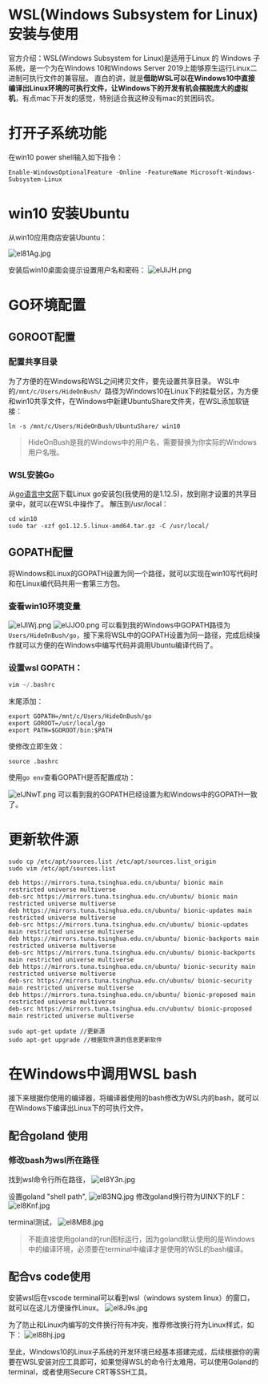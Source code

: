 # WSL(Windows Subsystem for Linux)安装与使用

官方介绍：WSL(Windows Subsystem for Linux)是适用于Linux 的 Windows 子系统，是一个为在Windows 10和Windows Server 2019上能够原生运行Linux二进制可执行文件的兼容层。
直白的讲，就是**借助WSL可以在Windows10中直接编译出Linux环境的可执行文件，让Windows下的开发有机会摆脱庞大的虚拟机**，有点mac下开发的感觉，特别适合我这种没有mac的贫困码农。

# 打开子系统功能

在win10 power shell输入如下指令：

```shell
Enable-WindowsOptionalFeature -Online -FeatureName Microsoft-Windows-Subsystem-Linux
```

# win10 安装Ubuntu

从win10应用商店安装Ubuntu：

![el81Ag.jpg](https://s2.ax1x.com/2019/07/28/el81Ag.jpg)


安装后win10桌面会提示设置用户名和密码：
![elJiJH.png](https://s2.ax1x.com/2019/07/28/elJiJH.png)

# GO环境配置

## GOROOT配置

### 配置共享目录
为了方便的在Windows和WSL之间拷贝文件，要先设置共享目录。
WSL中的`/mnt/c/Users/HideOnBush/ `路径为Windows10在Linux下的挂载分区，为方便和win10共享文件，在Windows中新建UbuntuShare文件夹，在WSL添加软链接：
```shell
ln -s /mnt/c/Users/HideOnBush/UbuntuShare/ win10
```
> HideOnBush是我的Windows中的用户名，需要替换为你实际的Windows用户名哦。
### WSL安装Go
从[go语言中文网](https://studygolang.com/dl)下载Linux go安装包(我使用的是1.12.5)，放到刚才设置的共享目录中，就可以在WSL中操作了。
解压到/usr/local：

```shell
cd win10
sudo tar -xzf go1.12.5.linux-amd64.tar.gz -C /usr/local/
```

## GOPATH配置

将Windows和Linux的GOPATH设置为同一个路径，就可以实现在win10写代码时和在Linux编代码共用一套第三方包。
### 查看win10环境变量
![elJlWj.png](https://s2.ax1x.com/2019/07/28/elJlWj.png)
![elJJO0.png](https://s2.ax1x.com/2019/07/28/elJJO0.png)
可以看到我的Windows中GOPATH路径为`Users/HideOnBush/go`，接下来将WSL中的GOPATH设置为同一路径，完成后续操作就可以方便的在Windows中编写代码并调用Ubuntu编译代码了。

### 设置wsl GOPATH：

```go
vim ~/.bashrc
```

末尾添加：

```shell
export GOPATH=/mnt/c/Users/HideOnBush/go
export GOROOT=/usr/local/go
export PATH=$GOROOT/bin:$PATH
```

使修改立即生效：

```shell
source .bashrc
```

使用`go env`查看GOPATH是否配置成功：

![elJNwT.png](https://s2.ax1x.com/2019/07/28/elJNwT.png)
可以看到我的GOPATH已经设置为和Windows中的GOPATH一致了。

# 更新软件源

```shell
sudo cp /etc/apt/sources.list /etc/apt/sources.list_origin
sudo vim /etc/apt/sources.list
```

```shell
deb https://mirrors.tuna.tsinghua.edu.cn/ubuntu/ bionic main restricted universe multiverse
deb-src https://mirrors.tuna.tsinghua.edu.cn/ubuntu/ bionic main restricted universe multiverse
deb https://mirrors.tuna.tsinghua.edu.cn/ubuntu/ bionic-updates main restricted universe multiverse
deb-src https://mirrors.tuna.tsinghua.edu.cn/ubuntu/ bionic-updates main restricted universe multiverse
deb https://mirrors.tuna.tsinghua.edu.cn/ubuntu/ bionic-backports main restricted universe multiverse
deb-src https://mirrors.tuna.tsinghua.edu.cn/ubuntu/ bionic-backports main restricted universe multiverse
deb https://mirrors.tuna.tsinghua.edu.cn/ubuntu/ bionic-security main restricted universe multiverse
deb-src https://mirrors.tuna.tsinghua.edu.cn/ubuntu/ bionic-security main restricted universe multiverse
deb https://mirrors.tuna.tsinghua.edu.cn/ubuntu/ bionic-proposed main restricted universe multiverse
deb-src https://mirrors.tuna.tsinghua.edu.cn/ubuntu/ bionic-proposed main restricted universe multiverse
```

```shell
sudo apt-get update //更新源
sudo apt-get upgrade //根据软件源的信息更新软件
```

# 在Windows中调用WSL bash
接下来根据你使用的编译器，将编译器使用的bash修改为WSL内的bash，就可以在Windows下编译出Linux下的可执行文件。

## 配合goland 使用

### 修改bash为wsl所在路径

找到wsl命令行所在路径，
![el8Y3n.jpg](https://s2.ax1x.com/2019/07/28/el8Y3n.jpg)

设置goland "shell path",
![el83NQ.jpg](https://s2.ax1x.com/2019/07/28/el83NQ.jpg)
修改goland换行符为UINX下的LF：
![el8Knf.jpg](https://s2.ax1x.com/2019/07/28/el8Knf.jpg)

terminal测试，
![el8MB8.jpg](https://s2.ax1x.com/2019/07/28/el8MB8.jpg)

> 不能直接使用goland的run图标运行，因为goland默认使用的是Windows中的编译环境，必须要在terminal中编译才是使用的WSL的bash编译。

## 配合vs code使用

安装wsl后在vscode terminal可以看到wsl（windows system linux）的窗口，就可以在这儿方便操作Linux。
![el8J9s.jpg](https://s2.ax1x.com/2019/07/28/el8J9s.jpg)

为了防止和Linux内编写的文件换行符有冲突，推荐修改换行符为Linux样式，如下：
![el88hj.jpg](https://s2.ax1x.com/2019/07/28/el88hj.jpg)

至此，Windows10的Linux子系统的开发环境已经基本搭建完成，后续根据你的需要在WSL安装对应工具即可，如果觉得WSL的命令行太难用，可以使用Goland的terminal，或者使用Secure CRT等SSH工具。